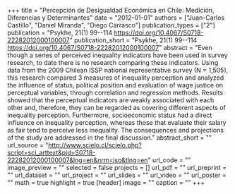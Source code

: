 +++
title = "Percepción de Desigualdad Económica en Chile: Medición, Diferencias y Determinantes"
date = "2012-01-01"
authors = ["Juan-Carlos Castillo", "Daniel Miranda", "Diego Carrasco"]
publication_types = ["2"]
publication = "Psykhe, 21(1) 99--114  https://doi.org/10.4067/S0718-22282012000100007"
publication_short = "Psykhe, 21(1) 99--114  https://doi.org/10.4067/S0718-22282012000100007"
abstract = "Even though a series of perceived inequality indicators have been used in survey research, to date there is no research comparing these indicators. Using data from the 2009 Chilean ISSP national representative survey (N = 1,505), this research compared 3 measures of inequality perception and analyzed the influence of status, political position and evaluation of wage justice on perceptual variables, through correlation and regression methods. Results showed that the perceptual indicators are weakly associated with each other and, therefore, they can be regarded as covering different aspects of inequality perception. Furthermore, socioeconomic status had a direct influence on inequality perception, whereas those that evaluate their salary as fair tend to perceive less inequality. The consequences and projections of the study are addressed in the final discussion."
abstract_short = ""
url_source = "http://www.scielo.cl/scielo.php?script=sci_arttext&pid=S0718-22282012000100007&lng=en&nrm=iso&tlng=en"
url_code = ""
image_preview = ""
selected = false
projects = []
url_pdf = ""
url_preprint = ""
url_dataset = ""
url_project = ""
url_slides = ""
url_video = ""
url_poster = ""
math = true
highlight = true
[header]
image = ""
caption = ""
+++
